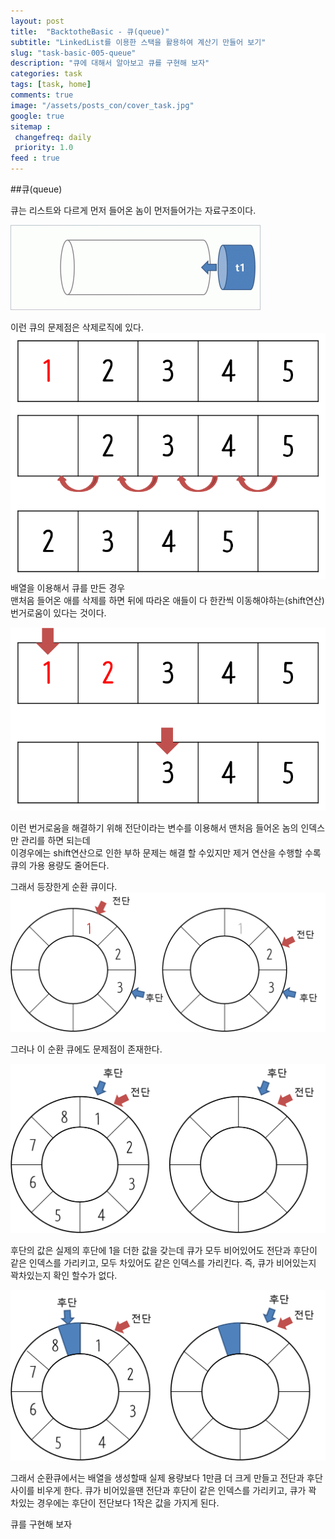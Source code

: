 ```yaml
---
layout: post
title:  "BacktotheBasic - 큐(queue)"
subtitle: "LinkedList를 이용한 스택을 활용하여 계산기 만들어 보기"
slug: "task-basic-005-queue"
description: "큐에 대해서 알아보고 큐를 구현해 보자"
categories: task
tags: [task, home]
comments: true
image: "/assets/posts_con/cover_task.jpg"
google: true
sitemap :
 changefreq: daily
 priority: 1.0
feed : true
---
```

 ##큐(queue)

 큐는 리스트와 다르게 먼저 들어온 놈이 먼저들어가는 자료구조이다.

 ![큐](/assets/posts_con/task/queue.gif)

이런 큐의 문제점은 삭제로직에 있다.<br>
![큐](/assets/posts_con/task/queue-delete.png)<br>
배열을 이용해서 큐를 만든 경우<br>
맨처음 들어온 애를 삭제를 하면 뒤에 따라온 애들이 다 한칸씩 이동해야하는(shift연산) 번거로움이 있다는 것이다.

![큐](/assets/posts_con/task/queue-delete2.png)

이런 번거로움을 해결하기 위해 전단이라는 변수를 이용해서 맨처음 들어온 놈의 인덱스만 관리를 하면 되는데<br>
이경우에는 shift연산으로 인한 부하 문제는 해결 할 수있지만 제거 연산을 수행할 수록 큐의 가용 용량도 줄어든다.

그래서 등장한게 순환 큐이다.
![큐](/assets/posts_con/task/circular-queue.png)

그러나 이 순환 큐에도 문제점이 존재한다.

![큐](/assets/posts_con/task/circular-queue-emptyorfull.png)


후단의 값은 실제의 후단에 1을 더한 값을 갖는데 큐가 모두 비어있어도 전단과 후단이 같은 인덱스를 가리키고, 모두 차있어도 같은 인덱스를 가리킨다.
즉, 큐가 비어있는지 꽉차있는지 확인 할수가 없다.

![큐](/assets/posts_con/task/circular-queue-emptyorfull2.png)

그래서 순환큐에서는 배열을 생성할때 실제 용량보다 1만큼 더 크게 만들고 전단과 후단사이를 비우게 한다.
큐가 비어있을땐 전단과 후단이 같은 인덱스를 가리키고, 큐가 꽉 차있는 경우에는 후단이 전단보다 1작은 값을 가지게 된다.

큐를 구현해 보자
